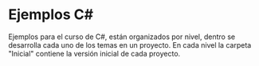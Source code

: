 Ejemplos C#
===============

Ejemplos para el curso de C#, están organizados por nivel, dentro se desarrolla cada uno de los temas en un proyecto. En cada nivel la carpeta "Inicial" contiene la versión inicial de cada proyecto.
